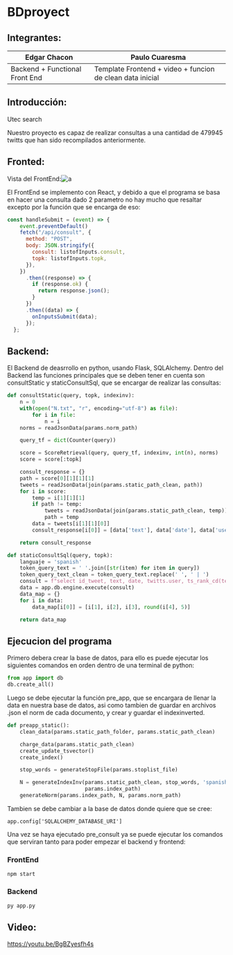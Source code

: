 # BDproyect

## Integrantes:
| Edgar Chacon| Paulo Cuaresma|
| ----- | ---- |
| Backend + Functional Front End| Template Frontend + video + funcion de clean data inicial |

## Introducción:
Utec search

Nuestro proyecto es capaz de realizar consultas a una cantidad de 479945 twitts que han sido recompilados anteriormente.

## Fronted:
Vista del FrontEnd:![a](https://user-images.githubusercontent.com/66433825/173174346-12602b55-e706-4c97-aa06-25a072d2bcf7.jpg)


El FrontEnd se implemento con React, y debido a que el programa se basa en hacer una consulta dado 2 parametro no hay mucho que resaltar excepto por la función que se encarga de eso:


``` javascript 
const handleSubmit = (event) => {
    event.preventDefault()
    fetch("/api/consult", {
      method: "POST",
      body: JSON.stringify({
        consult: listofInputs.consult,
        topk: listofInputs.topk,
      }),
    })
      .then((response) => {
        if (response.ok) {
          return response.json();
        }
      })
      .then((data) => {
        onInputsSubmit(data);
      });
  };

```


## Backend:
El Backend de deasrrollo en python, usando Flask, SQLAlchemy.
Dentro del Backend las funciones principales que se deben tener en cuenta son consultStatic y staticConsultSql, que se encargar de realizar las consultas:
``` python 
def consultStatic(query, topk, indexinv):
    n = 0
    with(open("N.txt", "r", encoding="utf-8") as file):
        for i in file:
            n = i
    norms = readJsonData(params.norm_path)

    query_tf = dict(Counter(query))

    score = ScoreRetrieval(query, query_tf, indexinv, int(n), norms)
    score = score[:topk]

    consult_response = {}
    path = score[0][1][1][1]
    tweets = readJsonData(join(params.static_path_clean, path))
    for i in score:
        temp = i[1][1][1]
        if path != temp:
            tweets = readJsonData(join(params.static_path_clean, temp))
            path = temp
        data = tweets[i[1][1][0]]
        consult_response[i[0]] = [data['text'], data['date'], data['user'], round(i[1][0], 5)]

    return consult_response
```
``` python 
def staticConsultSql(query, topk):
    languaje = 'spanish'
    token_query_text = ' '.join([str(item) for item in query])
    token_query_text_clean = token_query_text.replace(' ', ' | ')
    consult = f"select id_tweet, text, date, twitts.user, ts_rank_cd(text_ts, query_ts) as score from twitts, to_tsquery('{languaje}', '{token_query_text_clean}') query_ts where query_ts @@ text_ts order by score desc limit {topk};"
    data = app.db.engine.execute(consult)
    data_map = {}
    for i in data:
        data_map[i[0]] = [i[1], i[2], i[3], round(i[4], 5)]

    return data_map
```


## Ejecucion del programa
Primero debera crear la base de datos, para ello es puede ejecutar los siguientes comandos en orden dentro de una terminal de python:
```python 
from app import db
db.create_all()
```

Luego se debe ejecutar la función pre_app, que se encargara de llenar la data en nuestra base de datos, asi como tambien de guardar en archivos .json el norm de cada documento, y crear y guardar el indexinverted.



``` python 
def preapp_static():
    clean_data(params.static_path_folder, params.static_path_clean)

    charge_data(params.static_path_clean)
    create_update_tsvector()
    create_index()

    stop_words = generateStopFile(params.stoplist_file)

    N = generateIndexInv(params.static_path_clean, stop_words, 'spanish',
                         params.index_path)
    generateNorm(params.index_path, N, params.norm_path)
```

Tambien se debe cambiar a la base de datos donde quiere que se cree:
```
app.config['SQLALCHEMY_DATABASE_URI'] 
```


Una vez se haya ejecutado pre_consult ya se puede ejecutar los comandos que serviran tanto para poder empezar el backend y frontend:
### FrontEnd
``` 
npm start
```
### Backend
```
py app.py
```




## Video:
https://youtu.be/BgBZyesfh4s
